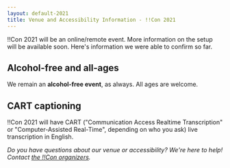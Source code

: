 ```yaml
---
layout: default-2021
title: Venue and Accessibility Information - !!Con 2021
---
```


<!-- # Venue and accessibility information -->

!!Con 2021 will be an online/remote event. More information on the setup will be available soon. Here's information we were able to confirm so far.

## Alcohol-free and all-ages

We remain an **alcohol-free event**, as always.  All ages are welcome.

<!-- ## Gender-neutral restrooms

We will make sure gender-neutral restrooms are available. -->

## CART captioning

!!Con 2021 will have CART ("Communication Access Realtime Transcription" or "Computer-Assisted Real-Time", depending on who you ask) live transcription in English.

_Do you have questions about our venue or accessibility?  We're here to help!  Contact [the !!Con organizers](index.html#organizers)._

